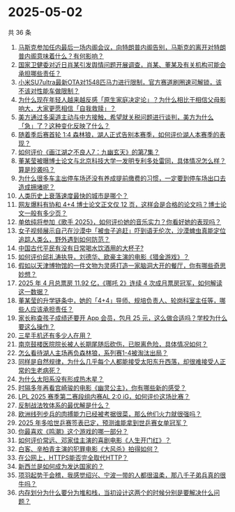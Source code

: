 # 2025-05-02

共 36 条

<!-- BEGIN -->
<!-- 最后更新时间 Fri May 02 2025 02:43:26 GMT+0800 (China Standard Time) -->

1. [马斯克参加任内最后一场内阁会议，向特朗普内阁告别，马斯克的离开对特朗普内阁意味着什么？有何影响？](https://www.zhihu.com/search?q=https%3A%2F%2Fapi.zhihu.com%2Fquestions%2F1901313518239705073)
1. [国家卫健委对近日肖某引发舆情问题开展调查，肖某、董某及有关机构可能会承担哪些责任？](https://www.zhihu.com/search?q=https%3A%2F%2Fapi.zhihu.com%2Fquestions%2F1901192719428182699)
1. [小米SU7ultra最新OTA对1548匹马力进行限制，官方赛道刷圈速可解锁，该不该对性能车做限制？](https://www.zhihu.com/search?q=https%3A%2F%2Fapi.zhihu.com%2Fquestions%2F1901250394950201671)
1. [为什么现在年轻人越来越反感「原生家庭决定论」？为什么相比于相信父母影响大，大家更愿相信「自我救赎」？](https://www.zhihu.com/search?q=https%3A%2F%2Fapi.zhihu.com%2Fquestions%2F1900479659168203794)
1. [美方通过多渠道主动与中方接触，希望就关税问题进行谈判，美方为什么「急」了？这种变化反映了什么？](https://www.zhihu.com/search?q=https%3A%2F%2Fapi.zhihu.com%2Fquestions%2F1901080867876615340)
1. [随着季后赛首轮 1:4 森林狼，湖人正式告别本赛季，如何评价湖人本赛季的表现？](https://www.zhihu.com/search?q=https%3A%2F%2Fapi.zhihu.com%2Fquestions%2F1901280270881128634)
1. [如何评价《画江湖之不良人7：九幽玄天》的第7集？](https://www.zhihu.com/search?q=https%3A%2F%2Fapi.zhihu.com%2Fquestions%2F1901229527511856939)
1. [董某莹被曝博士论文与北京科技大学一发明专利多处雷同，具体情况怎么样？算是抄袭吗？](https://www.zhihu.com/search?q=https%3A%2F%2Fapi.zhihu.com%2Fquestions%2F1901244983983432857)
1. [为什么很多车主出停车场还没有养成提前缴费的习惯，一定要到停车场出口去造成拥堵呢？](https://www.zhihu.com/search?q=https%3A%2F%2Fapi.zhihu.com%2Fquestions%2F1900829324363412934)
1. [人类历史上衰落速度最快的城市是哪个？](https://www.zhihu.com/search?q=https%3A%2F%2Fapi.zhihu.com%2Fquestions%2F1894555455537250722)
1. [网友爆料有协和 4+4 博士论文正文仅 12 页，这样会是合格的论文吗？博士论文一般有多少页？](https://www.zhihu.com/search?q=https%3A%2F%2Fapi.zhihu.com%2Fquestions%2F1900988315747971092)
1. [单依纯将参加《歌手 2025》，如何评价她的音乐实力？你看好她的表现吗？](https://www.zhihu.com/search?q=https%3A%2F%2Fapi.zhihu.com%2Fquestions%2F1896157910922416793)
1. [女子视频展示自己在沙漠中「被虫子追赶」吓到语无伦次，沙漠蜱虫真能定位追踪人类么，野外遇到如何防范？](https://www.zhihu.com/search?q=https%3A%2F%2Fapi.zhihu.com%2Fquestions%2F1900503710884390010)
1. [中国古代平民有没有日常喝水饮酒用的大杯子?](https://www.zhihu.com/search?q=https%3A%2F%2Fapi.zhihu.com%2Fquestions%2F1894385336563504115)
1. [如何评价邱礼涛执导，刘德华、欧豪主演的电影《猎金游戏》？](https://www.zhihu.com/search?q=https%3A%2F%2Fapi.zhihu.com%2Fquestions%2F1900585709976397587)
1. [假如以天津博物馆的一件文物为灵感打造一家脑洞大开的餐厅，你有哪些奇思妙想？](https://www.zhihu.com/search?q=https%3A%2F%2Fapi.zhihu.com%2Fquestions%2F1899042710641439426)
1. [2025 年 4 月总票房 11.92 亿，《哪吒 2》连续 4 次成月票房冠军，如何解读这一数据？](https://www.zhihu.com/search?q=https%3A%2F%2Fapi.zhihu.com%2Fquestions%2F1901020875819553513)
1. [董某莹的升学链条中，她的「4+4」导师、规培负责人、轮岗科室主任等，哪些人应该承担责任？](https://www.zhihu.com/search?q=https%3A%2F%2Fapi.zhihu.com%2Fquestions%2F1901175046774416420)
1. [家长称查孩子成绩还要开 App 会员，包月 25 元，这么做合适吗？学校为什么要这么操作？](https://www.zhihu.com/search?q=https%3A%2F%2Fapi.zhihu.com%2Fquestions%2F1900676899379835388)
1. [三星手机还有多少人在用？](https://www.zhihu.com/search?q=https%3A%2F%2Fapi.zhihu.com%2Fquestions%2F609894486)
1. [南京鼓楼医院院长被人长期尾随后砍伤，已脱离危险，具体情况如何？](https://www.zhihu.com/search?q=https%3A%2F%2Fapi.zhihu.com%2Fquestions%2F1901010894688837686)
1. [怎么看待湖人主场再负森林狼，系列赛1-4被淘汰出局？](https://www.zhihu.com/search?q=https%3A%2F%2Fapi.zhihu.com%2Fquestions%2F1901263818216149778)
1. [同样是自然规律，为什么几乎每个人都能接受太阳东升西落，却很难接受人正常的生老病死？](https://www.zhihu.com/search?q=https%3A%2F%2Fapi.zhihu.com%2Fquestions%2F1900928401654673888)
1. [为什么太阳系没有形成热木星？](https://www.zhihu.com/search?q=https%3A%2F%2Fapi.zhihu.com%2Fquestions%2F353705904)
1. [时隔多年再看宫崎骏的电影《幽灵公主》，你有哪些新的感受？](https://www.zhihu.com/search?q=https%3A%2F%2Fapi.zhihu.com%2Fquestions%2F1900862939138844346)
1. [LPL 2025 赛季第二赛段组内赛AL 2:0 iG，如何评价这场比赛？](https://www.zhihu.com/search?q=https%3A%2F%2Fapi.zhihu.com%2Fquestions%2F1901351927243072948)
1. [反制战法牧体系的最优解是什么？](https://www.zhihu.com/search?q=https%3A%2F%2Fapi.zhihu.com%2Fquestions%2F1899944422214448745)
1. [欧洲线列步兵的肉搏能力已经被考据很菜，那么他们火力就很强吗？](https://www.zhihu.com/search?q=https%3A%2F%2Fapi.zhihu.com%2Fquestions%2F653122907)
1. [2025 年多哈世乒赛签表已定，预测谁能拿到世乒赛女单冠军？](https://www.zhihu.com/search?q=https%3A%2F%2Fapi.zhihu.com%2Fquestions%2F1901252714911995710)
1. [你最喜欢《鸣潮》这个游戏的哪一部分？](https://www.zhihu.com/search?q=https%3A%2F%2Fapi.zhihu.com%2Fquestions%2F1900669456130241767)
1. [如何评价常远、邓家佳主演的喜剧电影《人生开门红》？](https://www.zhihu.com/search?q=https%3A%2F%2Fapi.zhihu.com%2Fquestions%2F1900303574958864100)
1. [白客、辛柏青主演的犯罪电影《大风杀》拍得如何？](https://www.zhihu.com/search?q=https%3A%2F%2Fapi.zhihu.com%2Fquestions%2F1900585709988983400)
1. [在公网上，HTTPS能否完全取代HTTP？](https://www.zhihu.com/search?q=https%3A%2F%2Fapi.zhihu.com%2Fquestions%2F270454580)
1. [新西兰是如何成为发达国家的？](https://www.zhihu.com/search?q=https%3A%2F%2Fapi.zhihu.com%2Fquestions%2F48456379)
1. [项羽起势于会稽，我感觉绍兴、宁波一带的人都很温柔，那八千子弟兵真的很牛吗？](https://www.zhihu.com/search?q=https%3A%2F%2Fapi.zhihu.com%2Fquestions%2F437791072)
1. [内存划分为什么要分为堆和栈，当初设计这两个的时候分别是要解决什么问题？](https://www.zhihu.com/search?q=https%3A%2F%2Fapi.zhihu.com%2Fquestions%2F447017261)

<!-- END -->
